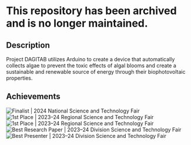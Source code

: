 # This repository has been archived and is no longer maintained.

## Description
Project DAGITAB utilizes Arduino to create a device that automatically collects algae to prevent the toxic effects of algal blooms and create a sustainable and renewable source of energy through their biophotovoltaic properties.

## Achievements
![Finalist](https://img.shields.io/badge/Finalist-FDDF00?style=plastic) | 2024 National Science and Technology Fair <br>
![1st Place](https://img.shields.io/badge/1st_Place-FDDF00?style=plastic) | 2023–24 Regional Science and Technology Fair <br>
![1st Place](https://img.shields.io/badge/1st_Place-FDDF00?style=plastic) | 2023–24 Regional Science and Technology Fair <br>
![Best Research Paper](https://img.shields.io/badge/Best_Research_Paper-FDDF00?style=plastic) | 2023–24 Division Science and Technology Fair <br>
![Best Presenter](https://img.shields.io/badge/Best_Presenter-FDDF00?style=plastic) | 2023–24 Division Science and Technology Fair <br>


